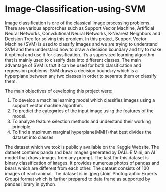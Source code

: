# Image-Classification-using-SVM

Image classification is one of the classical image processing problems. There are various approaches such as Support Vector Machine, Artificial Neural Networks, Convolutional Neural Networks, K-Nearest Neighbors and Decision Tree for solving this problem. In this project, Support Vector Machine (SVM) is used to classify Images and we are trying to understand SVM and then understand how to draw a decision boundary and try to make it optimal and use it for classification. It’s a supervised learning algorithm that is mainly used to classify data into different classes. The main advantage of SVM is that it can be used for both classification and regression problems. SVM draws a decision boundary which is a hyperplane between any two classes in order to separate them or classify them.


The main objectives of developing this project were:

1. To develop a machine learning model which classifies images using a support vector machine algorithm.
2. To predict the categories of the input image using the features of the model.
3. To analyze feature selection methods and understand their working principle.
4. To  find a maximum marginal hyperplane(MMH) that best divides the dataset into classes.


The dataset which we took is publicly available on the Kaggle Website. The dataset contains panda and bear images generated by DALL·E Mini, an AI model that draws images from any prompt. The task for this dataset is binary classification of images. It provides numerous photos of pandas and bears which are different from each other. The dataset consists of 100 images of each animal. The dataset is in .jpeg (Joint Photographic Experts Group) format which is further prepared to data frame as supported by pandas library in python.
